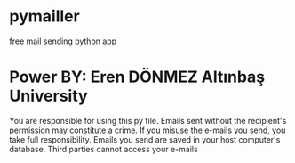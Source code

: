 # pymailler
free mail sending python app
# Power BY: Eren DÖNMEZ Altınbaş University

You are responsible for using this py file. Emails sent without the recipient's permission may constitute a crime.
If you misuse the e-mails you send, you take full responsibility.
Emails you send are saved in your host computer's database.
Third parties cannot access your e-mails

